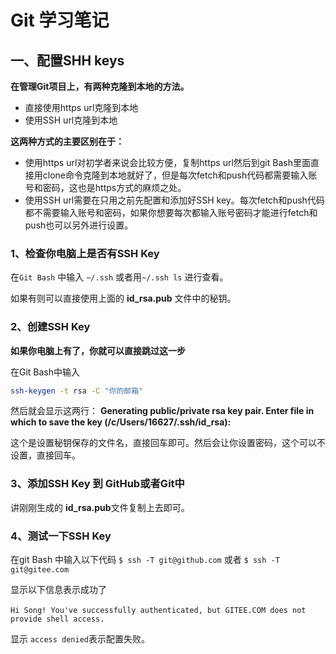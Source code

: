 # Git 学习笔记

## 一、配置SHH keys

**在管理Git项目上，有两种克隆到本地的方法。**

- 直接使用https url克隆到本地
- 使用SSH url克隆到本地

**这两种方式的主要区别在于：**

- 使用https url对初学者来说会比较方便，复制https url然后到git Bash里面直接用clone命令克隆到本地就好了，但是每次fetch和push代码都需要输入账号和密码，这也是https方式的麻烦之处。
- 使用SSH url需要在只用之前先配置和添加好SSH key。每次fetch和push代码都不需要输入账号和密码，如果你想要每次都输入账号密码才能进行fetch和push也可以另外进行设置。

### 1、检查你电脑上是否有SSH Key

在`Git Bash` 中输入 `~/.ssh` 或者用`~/.ssh ls` 进行查看。

如果有则可以直接使用上面的 **id_rsa.pub** 文件中的秘钥。



### 2、创建SSH Key

**如果你电脑上有了，你就可以直接跳过这一步**

在Git Bash中输入

```bash
ssh-keygen -t rsa -C "你的邮箱"
```

然后就会显示这两行：
**Generating public/private rsa key pair.
Enter file in which to save the key (/c/Users/16627/.ssh/id_rsa):**

这个是设置秘钥保存的文件名，直接回车即可。然后会让你设置密码，这个可以不设置，直接回车。

 ### 3、添加SSH Key 到 GitHub或者Git中

讲刚刚生成的 **id_rsa.pub**文件复制上去即可。



### 4、测试一下SSH Key

在git Bash 中输入以下代码
`$ ssh -T git@github.com`  或者 `$ ssh -T git@gitee.com`  

显示以下信息表示成功了

​     `Hi Song! You've successfully authenticated, but GITEE.COM does not provide shell access.                                                                        `    

显示  `access denied`表示配置失败。





